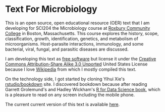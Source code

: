 # Text For Microbiology

This is an open source, open educational resource (OER) text that I am  developing for SCI204 the Microbiology course at [Roxbury Community College](http://www.rcc.mass.edu) in Boston, Massachusetts. This course explores the history, scope, classification, growth, identification, genetics, and metabolism of microorganisms.  Host-parasite interactions, immunology, and some bacterial, viral, fungal, and parasitic diseases are discussed.

I am developing this text as [free software](https://www.gnu.org/philosophy/free-sw.en.html) but license it under the [Creative Commons Attribution-Share Alike 3.0 Unported](https://creativecommons.org/licenses/by-sa/3.0/deed.en) United States License because I love [Wikipedia](https://www.wikipedia.org) from which I mostly compiled this text.

On the technology side, I got started by cloning Yihui Xie's [rstudio/bookdown](https://github.com/rstudio/bookdown) site. I discovered bookdown because after reading Garrett Grolemund's and Hadley Wickham's [R for Data Science book](http://r4ds.had.co.nz), which is a pleasure to read on any screen including the mobile phone.

The current current version of this text is available [here](https://nikolaussucher.github.io/microbiology-text/).
